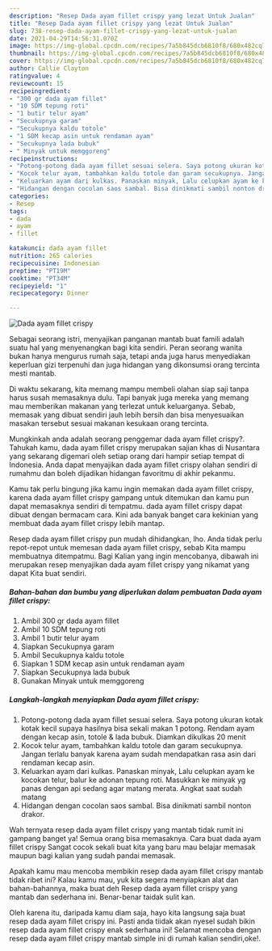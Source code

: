 ```yaml
---
description: "Resep Dada ayam fillet crispy yang lezat Untuk Jualan"
title: "Resep Dada ayam fillet crispy yang lezat Untuk Jualan"
slug: 738-resep-dada-ayam-fillet-crispy-yang-lezat-untuk-jualan
date: 2021-04-29T14:56:31.070Z
image: https://img-global.cpcdn.com/recipes/7a5b845dcb6810f8/680x482cq70/dada-ayam-fillet-crispy-foto-resep-utama.jpg
thumbnail: https://img-global.cpcdn.com/recipes/7a5b845dcb6810f8/680x482cq70/dada-ayam-fillet-crispy-foto-resep-utama.jpg
cover: https://img-global.cpcdn.com/recipes/7a5b845dcb6810f8/680x482cq70/dada-ayam-fillet-crispy-foto-resep-utama.jpg
author: Callie Clayton
ratingvalue: 4
reviewcount: 15
recipeingredient:
- "300 gr dada ayam fillet"
- "10 SDM tepung roti"
- "1 butir telur ayam"
- "Secukupnya garam"
- "Secukupnya kaldu totole"
- "1 SDM kecap asin untuk rendaman ayam"
- "Secukupnya lada bubuk"
- " Minyak untuk memggoreng"
recipeinstructions:
- "Potong-potong dada ayam fillet sesuai selera. Saya potong ukuran kotak kotak kecil supaya hasilnya bisa sekali makan 1 potong. Rendam ayam dengan kecap asin, totole &amp; lada bubuk. Diamkan dikulkas 20 menit"
- "Kocok telur ayam, tambahkan kaldu totole dan garam secukupnya. Jangan terlalu banyak karena ayam sudah mendapatkan rasa asin dari rendaman kecap asin."
- "Keluarkan ayam dari kulkas. Panaskan minyak, Lalu celupkan ayam ke kocokan telur, balur ke adonan tepung roti. Masukkan ke minyak yg panas dengan api sedang agar matang merata. Angkat saat sudah matang"
- "Hidangan dengan cocolan saos sambal. Bisa dinikmati sambil nonton drakor."
categories:
- Resep
tags:
- dada
- ayam
- fillet

katakunci: dada ayam fillet 
nutrition: 265 calories
recipecuisine: Indonesian
preptime: "PT19M"
cooktime: "PT34M"
recipeyield: "1"
recipecategory: Dinner

---
```



![Dada ayam fillet crispy](https://img-global.cpcdn.com/recipes/7a5b845dcb6810f8/680x482cq70/dada-ayam-fillet-crispy-foto-resep-utama.jpg)

Sebagai seorang istri, menyajikan panganan mantab buat famili adalah suatu hal yang menyenangkan bagi kita sendiri. Peran seorang  wanita bukan hanya mengurus rumah saja, tetapi anda juga harus menyediakan keperluan gizi terpenuhi dan juga hidangan yang dikonsumsi orang tercinta mesti mantab.

Di waktu  sekarang, kita memang mampu membeli olahan siap saji tanpa harus susah memasaknya dulu. Tapi banyak juga mereka yang memang mau memberikan makanan yang terlezat untuk keluarganya. Sebab, memasak yang dibuat sendiri jauh lebih bersih dan bisa menyesuaikan masakan tersebut sesuai makanan kesukaan orang tercinta. 



Mungkinkah anda adalah seorang penggemar dada ayam fillet crispy?. Tahukah kamu, dada ayam fillet crispy merupakan sajian khas di Nusantara yang sekarang digemari oleh setiap orang dari hampir setiap tempat di Indonesia. Anda dapat menyajikan dada ayam fillet crispy olahan sendiri di rumahmu dan boleh dijadikan hidangan favoritmu di akhir pekanmu.

Kamu tak perlu bingung jika kamu ingin memakan dada ayam fillet crispy, karena dada ayam fillet crispy gampang untuk ditemukan dan kamu pun dapat memasaknya sendiri di tempatmu. dada ayam fillet crispy dapat dibuat dengan bermacam cara. Kini ada banyak banget cara kekinian yang membuat dada ayam fillet crispy lebih mantap.

Resep dada ayam fillet crispy pun mudah dihidangkan, lho. Anda tidak perlu repot-repot untuk memesan dada ayam fillet crispy, sebab Kita mampu membuatnya ditempatmu. Bagi Kalian yang ingin mencobanya, dibawah ini merupakan resep menyajikan dada ayam fillet crispy yang nikamat yang dapat Kita buat sendiri.

<!--inarticleads1-->

##### Bahan-bahan dan bumbu yang diperlukan dalam pembuatan Dada ayam fillet crispy:

1. Ambil 300 gr dada ayam fillet
1. Ambil 10 SDM tepung roti
1. Ambil 1 butir telur ayam
1. Siapkan Secukupnya garam
1. Ambil Secukupnya kaldu totole
1. Siapkan 1 SDM kecap asin untuk rendaman ayam
1. Siapkan Secukupnya lada bubuk
1. Gunakan  Minyak untuk memggoreng




<!--inarticleads2-->

##### Langkah-langkah menyiapkan Dada ayam fillet crispy:

1. Potong-potong dada ayam fillet sesuai selera. Saya potong ukuran kotak kotak kecil supaya hasilnya bisa sekali makan 1 potong. Rendam ayam dengan kecap asin, totole &amp; lada bubuk. Diamkan dikulkas 20 menit
1. Kocok telur ayam, tambahkan kaldu totole dan garam secukupnya. Jangan terlalu banyak karena ayam sudah mendapatkan rasa asin dari rendaman kecap asin.
1. Keluarkan ayam dari kulkas. Panaskan minyak, Lalu celupkan ayam ke kocokan telur, balur ke adonan tepung roti. Masukkan ke minyak yg panas dengan api sedang agar matang merata. Angkat saat sudah matang
1. Hidangan dengan cocolan saos sambal. Bisa dinikmati sambil nonton drakor.




Wah ternyata resep dada ayam fillet crispy yang mantab tidak rumit ini gampang banget ya! Semua orang bisa memasaknya. Cara buat dada ayam fillet crispy Sangat cocok sekali buat kita yang baru mau belajar memasak maupun bagi kalian yang sudah pandai memasak.

Apakah kamu mau mencoba membikin resep dada ayam fillet crispy mantab tidak ribet ini? Kalau kamu mau, yuk kita segera menyiapkan alat dan bahan-bahannya, maka buat deh Resep dada ayam fillet crispy yang mantab dan sederhana ini. Benar-benar taidak sulit kan. 

Oleh karena itu, daripada kamu diam saja, hayo kita langsung saja buat resep dada ayam fillet crispy ini. Pasti anda tiidak akan nyesel sudah bikin resep dada ayam fillet crispy enak sederhana ini! Selamat mencoba dengan resep dada ayam fillet crispy mantab simple ini di rumah kalian sendiri,oke!.

